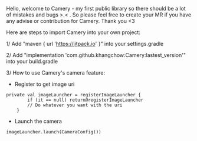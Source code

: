 Hello, welcome to Camery - my first public library so there should be a lot of mistakes and bugs >.< . So please feel free to create your MR if you have any advise or contribution for Camery. Thank you <3

Here are steps to import Camery into your own project:

1/ Add "maven { url 'https://jitpack.io' }" into your settings.gradle

2/ Add "implementation 'com.github.khangchow:Camery:lastest_version'" into your build.gradle

3/ How to use Camery's camera feature:

- Register to get image uri 

```
private val imageLauncher = registerImageLauncher {
        if (it == null) return@registerImageLauncher
        // Do whatever you want with the uri
    }
```

- Launch the camera

```
imageLauncher.launch(CameraConfig())
```
